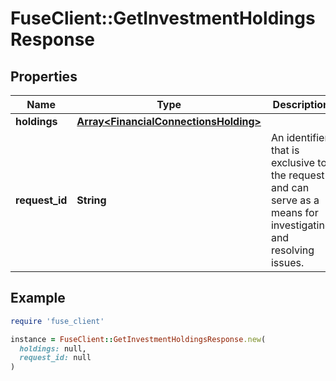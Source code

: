 # FuseClient::GetInvestmentHoldingsResponse

## Properties

| Name | Type | Description | Notes |
| ---- | ---- | ----------- | ----- |
| **holdings** | [**Array&lt;FinancialConnectionsHolding&gt;**](FinancialConnectionsHolding.md) |  | [optional] |
| **request_id** | **String** | An identifier that is exclusive to the request and can serve as a means for investigating and resolving issues. | [optional] |

## Example

```ruby
require 'fuse_client'

instance = FuseClient::GetInvestmentHoldingsResponse.new(
  holdings: null,
  request_id: null
)
```


